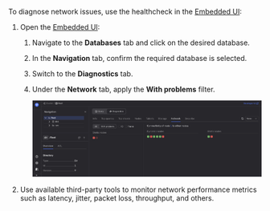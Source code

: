 To diagnose network issues, use the healthcheck in the [Embedded UI](../../../../reference/embedded-ui/index.md):

1. Open the [Embedded UI](../../../../reference/embedded-ui/index.md):

    1. Navigate to the **Databases** tab and click on the desired database.

    1. In the **Navigation** tab, confirm the required database is selected.

    1. Switch to the **Diagnostics** tab.

    1. Under the **Network** tab, apply the **With problems** filter.

        ![](../_assets/diagnostics-network.png)

2. Use available third-party tools to monitor network performance metrics such as latency, jitter, packet loss, throughput, and others.
